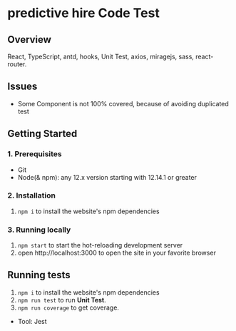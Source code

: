 # predictive hire Code Test

## Overview

React, TypeScript, antd, hooks, Unit Test, axios, miragejs, sass, react-router.

## Issues

- Some Component is not 100% covered, because of avoiding duplicated test

## Getting Started

### 1. Prerequisites

- Git
- Node(& npm): any 12.x version starting with 12.14.1 or greater

### 2. Installation

1. `npm i` to install the website's npm dependencies

### 3. Running locally

1. `npm start` to start the hot-reloading development server
2. open http://localhost:3000 to open the site in your favorite browser

## Running tests

1. `npm i` to install the website's npm dependencies
2. `npm run test` to run __Unit Test__.
4. `npm run coverage` to get coverage.

- Tool: Jest